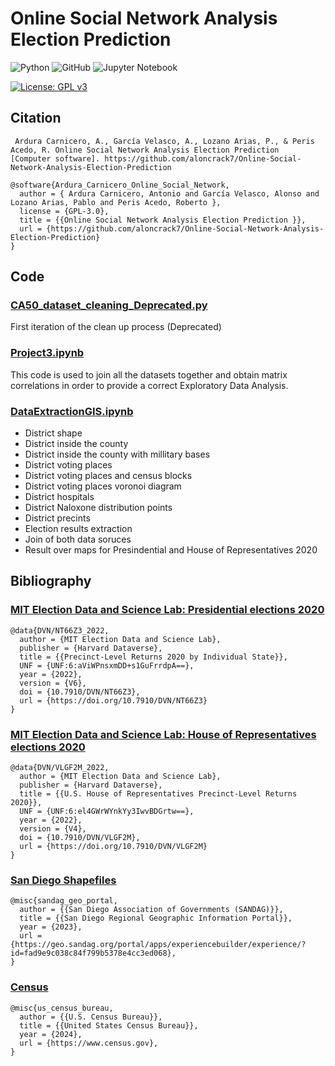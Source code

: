 # Online Social Network Analysis Election Prediction

![Python](https://img.shields.io/badge/python-3670A0?style=for-the-badge&logo=python&logoColor=ffdd54)
![GitHub](https://img.shields.io/badge/github-%23121011.svg?style=for-the-badge&logo=github&logoColor=white)
![Jupyter Notebook](https://img.shields.io/badge/jupyter-%23FA0F00.svg?style=for-the-badge&logo=jupyter&logoColor=white)

[![License: GPL v3](https://img.shields.io/badge/License-GPLv3-blue.svg)](https://www.gnu.org/licenses/gpl-3.0)

## Citation

```APA
 Ardura Carnicero, A., García Velasco, A., Lozano Arias, P., & Peris Acedo, R. Online Social Network Analysis Election Prediction  [Computer software]. https://github.com/aloncrack7/Online-Social-Network-Analysis-Election-Prediction
```

```bibtext
@software{Ardura_Carnicero_Online_Social_Network,
  author = { Ardura Carnicero, Antonio and García Velasco, Alonso and Lozano Arias, Pablo and Peris Acedo, Roberto },
  license = {GPL-3.0},
  title = {{Online Social Network Analysis Election Prediction }},
  url = {https://github.com/aloncrack7/Online-Social-Network-Analysis-Election-Prediction}
}
```

## Code

### [CA50_dataset_cleaning_Deprecated.py](https://github.com/aloncrack7/Online-Social-Network-Analysis-Election-Prediction/blob/main/CA50_dataset_cleaning_Deprecated.py)

First iteration of the clean up process (Deprecated)

### [Project3.ipynb](https://github.com/aloncrack7/Online-Social-Network-Analysis-Election-Prediction/blob/main/Project3.ipynb)

This code is used to join all the datasets together and obtain matrix correlations in order to provide a correct Exploratory Data Analysis. 

### [DataExtractionGIS.ipynb](https://github.com/aloncrack7/Online-Social-Network-Analysis-Election-Prediction/blob/main/DataExtractionGIS.ipynb)

- District shape
- District inside the county
- District inside the county with millitary bases
- District voting places
- District voting places and census blocks
- District voting places voronoi diagram
- District hospitals
- District Naloxone distribution points
- District precints 
- Election results extraction
- Join of both data soruces
- Result over maps for Presindential and House of Representatives 2020

## Bibliography

### [MIT Election Data and Science Lab: Presidential elections 2020](https://doi.org/10.7910/DVN/NT66Z3)
```bittext
@data{DVN/NT66Z3_2022,
  author = {MIT Election Data and Science Lab},
  publisher = {Harvard Dataverse},
  title = {{Precinct-Level Returns 2020 by Individual State}},
  UNF = {UNF:6:aViWPnsxmDD+s1GuFrrdpA==},
  year = {2022},
  version = {V6},
  doi = {10.7910/DVN/NT66Z3},
  url = {https://doi.org/10.7910/DVN/NT66Z3}
}
```

### [MIT Election Data and Science Lab: House of Representatives elections 2020](https://doi.org/10.7910/DVN/VLGF2M)
```bittext
@data{DVN/VLGF2M_2022,
  author = {MIT Election Data and Science Lab},
  publisher = {Harvard Dataverse},
  title = {{U.S. House of Representatives Precinct-Level Returns 2020}},
  UNF = {UNF:6:el4GWrWYnkYy3IwvBDGrtw==},
  year = {2022},
  version = {V4},
  doi = {10.7910/DVN/VLGF2M},
  url = {https://doi.org/10.7910/DVN/VLGF2M}
}
```

### [San Diego Shapefiles](https://geo.sandag.org/portal/apps/experiencebuilder/experience/?id=fad9e9c038c84f799b5378e4cc3ed068)
```bibtext
@misc{sandag_geo_portal,
  author = {{San Diego Association of Governments (SANDAG)}},
  title = {{San Diego Regional Geographic Information Portal}},
  year = {2023},
  url = {https://geo.sandag.org/portal/apps/experiencebuilder/experience/?id=fad9e9c038c84f799b5378e4cc3ed068},
}
```

### [Census](https://www.census.gov)
```bibtext
@misc{us_census_bureau,
  author = {{U.S. Census Bureau}},
  title = {{United States Census Bureau}},
  year = {2024},
  url = {https://www.census.gov},
}
```

